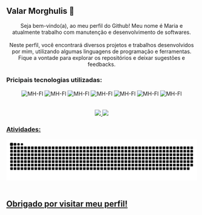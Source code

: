 ## Valar Morghulis 👋

<div align="center">
  Seja bem-vindo(a), ao meu perfil do Github! Meu nome é Maria e atualmente trabalho com manutenção e desenvolvimento de softwares.
<br>
<br>
  Neste perfil, você encontrará diversos projetos e trabalhos desenvolvidos por mim, utilizando algumas linguagens de programação e ferramentas. Fique a vontade para explorar os repositórios e deixar sugestões e feedbacks.
</div>

### Pricipais tecnologias utilizadas:

<div align="center">
  <img align="center" alt="MH-Fl" height="40" width="40" src="https://user-images.githubusercontent.com/3423282/123477976-37738500-d5d5-11eb-8171-f917fdc231a5.png">
  <img align="center" alt="MH-Fl" height="40" width="50" src="https://cdn.jsdelivr.net/gh/devicons/devicon/icons/flutter/flutter-original.svg">
  <img align="center" alt="MH-Fl" height="40" width="50" src="https://cdn.jsdelivr.net/gh/devicons/devicon/icons/dart/dart-original.svg">
  <img align="center" alt="MH-Fl" height="40" width="50" src="https://cdn.jsdelivr.net/gh/devicons/devicon/icons/java/java-original.svg">
  <img align="center" alt="MH-Fl" height="40" width="50" src="https://cdn.jsdelivr.net/gh/devicons/devicon/icons/html5/html5-original.svg">
  <img align="center" alt="MH-Fl" height="40" width="50" src="https://cdn.jsdelivr.net/gh/devicons/devicon/icons/css3/css3-original.svg">
  <img align="center" alt="MH-Fl" height="40" width="50" src="https://cdn.jsdelivr.net/gh/devicons/devicon/icons/laravel/laravel-plain.svg">                             </div>
<br>
<br>
<div align="center">
  <a href="https://github.com/mHelenaR">
  <img height="180em" src="https://github-readme-stats-git-masterrstaa-rickstaa.vercel.app/api?username=mHelenaR&show_icons=true&theme=dracula&include_all_commits=true&count_private=true" />
  <img height="180em" src="https://github-readme-stats-git-masterrstaa-rickstaa.vercel.app/api/top-langs/?username=mHelenaR&layout=compact&langs_count=7&theme=dracula"/>
</div>
  
  ### Atividades:

  ![Snake animation](https://github.com/mHelenaR/mHelenaR/blob/output/github-contribution-grid-snake.svg)
<br>
<br> 
  ## Obrigado por visitar meu perfil!
